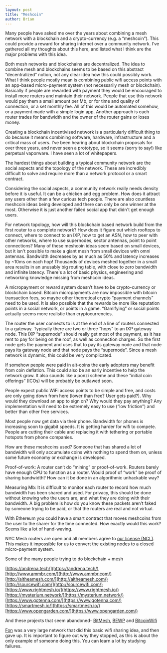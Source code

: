 ```yaml
---
layout: post
title: "Meshcoin"
author: Brian
---
```

Many people have asked me over the years about combining a mesh network with a blockchain and a crypto-currency (e.g. a “meshcoin”). This could provide a reward for sharing internet over a community network. I’ve gathered all my thoughts about this here, and listed what I think are the major problems with this idea. 

Both mesh networks and blockchains are decentralized. The idea to combine mesh and blockchains seems to be based on this abstract “decentralized” notion, not any clear idea how this could possibly work. What I think people mostly mean is combining public wifi access points with an app-based micro-payment system  (not necessarily mesh or blockchain). Basically if people are rewarded with payment they would be encouraged to install more routers and maintain their network. People that use this network would pay them a small amount per Mb, or for time and quality of connection, or a set monthly fee. All of this would be automated somehow, or a payment made with a simple login app.  Another approach is each router trades for bandwidth and the owner of the router gains or loses money.

Creating a blockchain incentivised network is a particularly difficult thing to do because it means combining software, hardware, infrastructure and a critical mass of users. I’ve been hearing about blockchain proposals for over three years, and never seen a prototype, so it seems (sorry to say!) like perpetual vaporware. I have seen a lot of whitepapers.

The hardest things about building a typical community network are the social aspects and the topology of the network. These are incredibly difficult to solve and require more than a network protocol or a smart contract.

Considering the social aspects, a community network really needs density before it is useful. It can be a chicken and egg problem. How does it attract any users other than a few curious tech people. There are also countless meshcoin ideas being developed and there can only be one winner at the most. Otherwise it is just another failed social app that didn't get enough users.

For network topology, how will this blockchain based network build from the first router to a complete network? How does it figure out which rooftops to connect, where to connect to an IXP, how to get an ASN, how to peer with other networks, where to use supernodes, sector antennas, point to point connections? Many of these meshcoin ideas seem based on small devices, but it isn't possible to make a giant mesh from small devices with omni antennas. Bandwidth decreases by as much as 50% and latency increases by ~10ms on each hop! Thousands of devices meshed together in a small area results in an unusably big routing table, with close to zero bandwidth and infinite latency. There's a lot of basic physics, engineering and networking knowledge missing from meshcoin ideas.

A micropayment or reward system doesn’t have to be crypto-currency or blockchain based. Bitcoin micropayments are now impossible with bitcoin transaction fees, so maybe other theoretical crypto “payment channels” need to be used. It is also possible that the rewards be more like reputation points in a social network, or points in a game. “Gamifying” or social points actually seems more realistic than cryptocurrencies. 

The router the user connects to is at the end of a line of routers connected to a gateway. Typically there are two or three “hops” to an IXP gateway node. This IXP “supernode” should really get most of the payment, as it has rent to pay for being on the roof, as well as connection charges. So the first node gets the payment and uses that to pay its gateway node and that node pays its gateway node and that node pays the “supernode”. Since a mesh network is dynamic, this could be very complicated.

If somehow people were paid in alt-coins the early adopters may benefit from coin deflation. This could also be an early incentive to help the network grow. It also sounds like a ponzi scheme and these “initial coin offerings” (ICOs) will be probably be outlawed soon.

People expect public WiFi access points to be simple and free, and costs are only going down from here (lower than free? User gets paid?). Why would they download an app to sign on? Why would they pay anything? Any implementation will need to be extremely easy to use  (“low friction”) and better than other free services. 

Most people now get data via their phone. Bandwidth for phones is increasing soon to gigabit speeds. It is getting harder for wifi to compete. People are cutting their cable and replacing it with tethering or portable hotspots from phone companies.
  
How are these meshcoins used? Someone that has shared a lot of bandwidth will only accumulate coins with nothing to spend them on, unless some future economy or exchange is developed.

Proof-of-work: A router can’t do “mining” or proof-of-work. Routers barely have enough CPU to function as a router. Would proof of “work” be proof of sharing bandwidth? How can it be done in an algorithmic unhackable way? 

Measuring Mb: It is difficult to monitor each router to record how much bandwidth has been shared and used. For privacy, this should be done without knowing who the users are, and what they are doing with their bandwidth. A big problem is how do you know these packets aren’t faked by someone trying to be paid, or that the routers are real and not virtual.

With Ethereum you could have a smart contract that moves meshcoins from the user to the sharer for the time connected. How exactly would this work? Seems like a lot of hand-waving.

NYC Mesh routers are open and all members agree to [our license (NCL)](https://nycmesh.net/ncl.pdf). This makes it impossible for us to convert the existing nodes to a closed micro-payment system.

Some of the many people trying to do blockchain + mesh

[https://andrena.tech/](https://andrena.tech/)  
[http://www.ammbr.com/](http://www.ammbr.com/)  
[http://altheamesh.com/](http://altheamesh.com/)  
[http://sourcewifi.com/](http://sourcewifi.com/)  
[https://www.rightmesh.io/](https://www.rightmesh.io/)  
[https://mysterium.network/](https://mysterium.network/)  
[https://www.gotenna.com/](https://www.gotenna.com/)  
[https://smartmesh.io/](https://smartmesh.io/)  
[https://www.opengarden.com/](https://www.opengarden.com/)  

And these projects that seem abandoned-
[BitMesh](http://news/bandwidth-for-bitcoin/), [BEWP](https://bitcoinstarter.com/projects/bewp-bitcoin-enabled-wifi-portal/) and [BitcoinWifi](http://www.bitcoinwifi.net/)

[Fon](https://en.wikipedia.org/wiki/Fon_%28company%29) was a very large network that did this basic wifi sharing idea, and then gave up. It is important to figure out why they stopped, as this is about the only example of someone doing this. You can learn a lot by studying failures.


